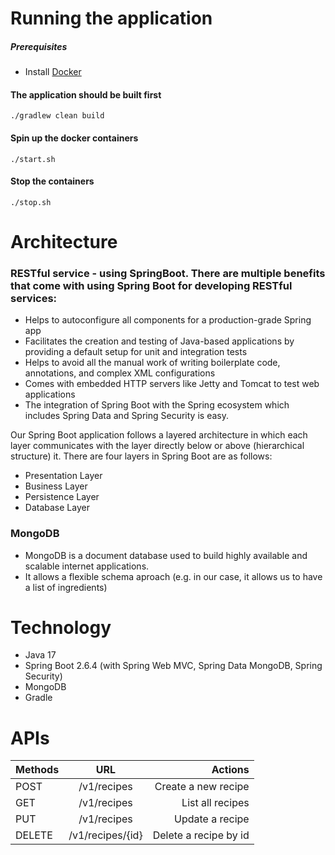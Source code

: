 # Running the application
##### Prerequisites
* Install [Docker](https://docs.docker.com/get-docker/)

#### The application should be built first
```
./gradlew clean build
```
#### Spin up the docker containers
```
./start.sh
```

#### Stop the containers
```
./stop.sh
```

# Architecture
### <b>RESTful service</b> - using SpringBoot. There are multiple benefits that come with using Spring Boot for developing RESTful services:
* Helps to autoconfigure all components for a production-grade Spring app
* Facilitates the creation and testing of Java-based applications by providing a default setup for unit and integration tests
* Helps to avoid all the manual work of writing boilerplate code, annotations, and complex XML configurations
* Comes with embedded HTTP servers like Jetty and Tomcat to test web applications
* The integration of Spring Boot with the Spring ecosystem which includes Spring Data and Spring Security is easy.

Our Spring Boot application follows a layered architecture in which each layer communicates with the layer directly below or above (hierarchical structure) it.
There are four layers in Spring Boot are as follows:
* Presentation Layer
* Business Layer
* Persistence Layer
* Database Layer

### MongoDB
* MongoDB is a document database used to build highly available and scalable internet applications.
* It allows a flexible schema aproach (e.g. in our case, it allows us to have a list of ingredients)

# Technology
* Java 17
* Spring Boot 2.6.4 (with Spring Web MVC, Spring Data MongoDB, Spring Security)
* MongoDB
* Gradle

# APIs
| Methods     | URL             | Actions     |
| :---        |    :----:       | ---: |
| POST        | /v1/recipes     | Create a new recipe |
| GET         | /v1/recipes     | List all recipes |
| PUT         | /v1/recipes     | Update a recipe |
| DELETE      | /v1/recipes/{id}| Delete a recipe by id |